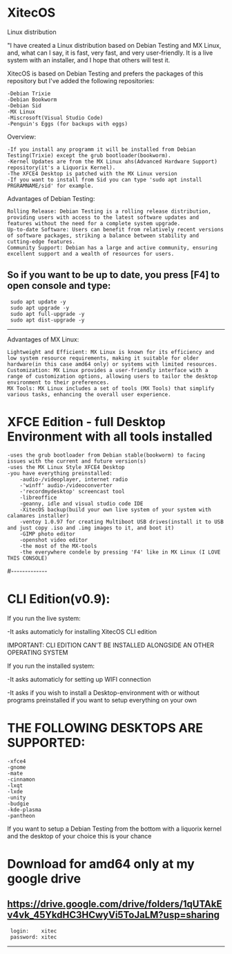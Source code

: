 # XitecOS
Linux distribution

"I have created a Linux distribution based on Debian Testing and MX Linux, and, what can I say, it is fast, very fast, and very user-friendly. It is a live system with an installer, and I hope that others will test it.

XitecOS is based on Debian Testing and prefers the packages of this repository but I've added the following repositories:

    -Debian Trixie
    -Debian Bookworm
    -Debian Sid
    -MX Linux
    -Miscrosoft(Visual Studio Code)
    -Penguin's Eggs (for backups with eggs)
    
Overview:

    -If you install any programm it will be installed from Debian Testing(Trixie) except the grub bootloader(bookworm).
    -Kernel Updates are from the MX Linux ahs(Advanced Hardware Support) repository(it's a Liquorix Kernel).
    -The XFCE4 Desktop is patched with the MX Linux version
    -If you want to install from Sid you can type 'sudo apt install PRGRAMNAME/sid' for example.

Advantages of Debian Testing:

    Rolling Release: Debian Testing is a rolling release distribution, providing users with access to the latest software updates and features without the need for a complete system upgrade.
    Up-to-date Software: Users can benefit from relatively recent versions of software packages, striking a balance between stability and cutting-edge features.
    Community Support: Debian has a large and active community, ensuring excellent support and a wealth of resources for users.

So if you want to be up to date, you press [F4] to open console and type:
--------------------------------------------------
     sudo apt update -y
     sudo apt upgrade -y
     sudo apt full-upgrade -y
     sudo apt dist-upgrade -y
--------------------------------------------------

Advantages of MX Linux:

    Lightweight and Efficient: MX Linux is known for its efficiency and low system resource requirements, making it suitable for older hardware(in this case amd64 only) or systems with limited resources.
    Customization: MX Linux provides a user-friendly interface with a range of customization options, allowing users to tailor the desktop environment to their preferences.
    MX Tools: MX Linux includes a set of tools (MX Tools) that simplify various tasks, enhancing the overall user experience.

# XFCE Edition - full Desktop Environment with all tools installed

    -uses the grub bootloader from Debian stable(bookworm) to facing issues with the current and future version(s)
    -uses the MX Linux Style XFCE4 Desktop
    -you have everything preinstalled:
        -audio-/videoplayer, internet radio
        -'winff' audio-/videoconverter
        -'recordmydesktop' screencast tool
        -libreoffice
        -geanny, idle and visual studio code IDE
        -XitecOS backup(build your own live system of your system with calamares installer)
        -ventoy 1.0.97 for creating Multiboot USB drives(install it to USB and just copy .iso and .img images to it, and boot it)
        -GIMP photo editor
        -openshot video editor
        -the most of the MX-tools
        -the everywhere condele by pressing 'F4' like in MX Linux (I LOVE THIS CONSOLE)
        
#-------------

# CLI Edition(v0.9):

If you run the live system:

-It asks automaticly for installing XitecOS CLI edition

IMPORTANT: CLI EDITION CAN'T BE INSTALLED ALONGSIDE AN OTHER OPERATING SYSTEM

If you run the installed system:

-It asks automaticly for setting up WIFI connection

-It asks if you wish to install a Desktop-environment
    with or without programs preinstalled
      if you want to setup everything on your own

# THE FOLLOWING DESKTOPS ARE SUPPORTED:

    -xfce4
    -gnome
    -mate
    -cinnamon
    -lxqt
    -lxde
    -unity
    -budgie
    -kde-plasma
    -pantheon


If you want to setup a Debian Testing from the bottom with a liquorix kernel and the desktop of your choice this is your chance

# Download for amd64 only at my google drive
https://drive.google.com/drive/folders/1qUTAkEv4vk_45YkdHC3HCwyVi5ToJaLM?usp=sharing
----------------------------------------------------
     login:    xitec
     password: xitec
----------------------------------------------------
